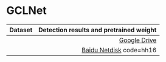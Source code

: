 # GCLNet



| Dataset | Detection results and pretrained weight |
| :---: | ---: | 
|  | [Google Drive](https://drive.google.com/drive/folders/10TQC_uxLr6SDYKw1GWa8rP7GwGQSf4xu?usp=sharing) | 
|  | [Baidu Netdisk](https://pan.baidu.com/s/1EuD5E_oQaykfz3Zf4FYYyA) code=hh16 | 
